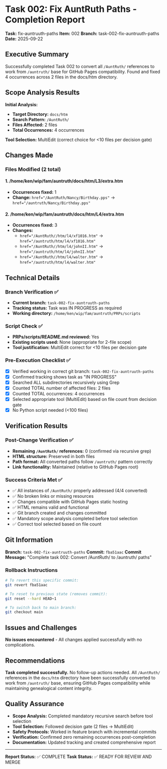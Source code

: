 # Task 002: Fix AuntRuth Paths - Completion Report

**Task:** fix-auntruuth-paths
**Item:** 002
**Branch:** task-002-fix-auntruuth-paths
**Date:** 2025-09-22

## Executive Summary

Successfully completed Task 002 to convert all `/AuntRuth/` references to work from `/auntruth/` base for GitHub Pages compatibility. Found and fixed 4 occurrences across 2 files in the docs/htm directory.

## Scope Analysis Results

**Initial Analysis:**
- **Target Directory:** `docs/htm`
- **Search Pattern:** `/AuntRuth/`
- **Files Affected:** 2 files
- **Total Occurrences:** 4 occurrences

**Tool Selection:** MultiEdit (correct choice for <10 files per decision gate)

## Changes Made

### Files Modified (2 total)

#### 1. /home/ken/wip/fam/auntruth/docs/htm/L3/extra.htm
- **Occurrences fixed:** 1
- **Change:** `href="/AuntRuth/Nancy/Birthday.pps"` → `href="/auntruth/Nancy/Birthday.pps"`

#### 2. /home/ken/wip/fam/auntruth/docs/htm/L4/extra.htm
- **Occurrences fixed:** 3
- **Changes:**
  - `href="/AuntRuth//htm/l4/xf1016.htm"` → `href="/auntruth/htm/l4/xf1016.htm"`
  - `href="/AuntRuth//htm/l4/johnII.htm"` → `href="/auntruth/htm/l4/johnII.htm"`
  - `href="/AuntRuth//htm/l4/walter.htm"` → `href="/auntruth/htm/l4/walter.htm"`

## Technical Details

### Branch Verification ✅
- **Current branch:** `task-002-fix-auntruuth-paths`
- **Tracking status:** Task was IN PROGRESS as required
- **Working directory:** `/home/ken/wip/fam/auntruth/PRPs/scripts`

### Script Check ✅
- **PRPs/scripts/README.md reviewed:** Yes
- **Existing scripts used:** None (appropriate for 2-file scope)
- **Tool justification:** MultiEdit correct for <10 files per decision gate

### Pre-Execution Checklist ✅
- [x] Verified working in correct git branch: `task-002-fix-auntruuth-paths`
- [x] Confirmed tracking shows task as "IN PROGRESS"
- [x] Searched ALL subdirectories recursively using Grep
- [x] Counted TOTAL number of affected files: 2 files
- [x] Counted TOTAL occurrences: 4 occurrences
- [x] Selected appropriate tool (MultiEdit) based on file count from decision gate
- [x] No Python script needed (<100 files)

## Verification Results

### Post-Change Verification ✅
- **Remaining `/AuntRuth/` references:** 0 (confirmed via recursive grep)
- **HTML structure:** Preserved in both files
- **Path format:** All converted paths follow `/auntruth/` pattern correctly
- **Link functionality:** Maintained (relative to GitHub Pages root)

### Success Criteria Met ✅
- ✅ All instances of `/AuntRuth/` properly addressed (4/4 converted)
- ✅ No broken links or missing resources
- ✅ Changes compatible with GitHub Pages static hosting
- ✅ HTML remains valid and functional
- ✅ Git branch created and changes committed
- ✅ Mandatory scope analysis completed before tool selection
- ✅ Correct tool selected based on file count

## Git Information

**Branch:** `task-002-fix-auntruuth-paths`
**Commit:** `fba51aac`
**Commit Message:** "Complete task 002: Convert /AuntRuth/ to /auntruth/ paths"

### Rollback Instructions
```bash
# To revert this specific commit:
git revert fba51aac

# To reset to previous state (removes commit):
git reset --hard HEAD~1

# To switch back to main branch:
git checkout main
```

## Issues and Challenges

**No issues encountered** - All changes applied successfully with no complications.

## Recommendations

**Task completed successfully.** No follow-up actions needed. All `/AuntRuth/` references in the `docs/htm` directory have been successfully converted to work from `/auntruth/` base, ensuring GitHub Pages compatibility while maintaining genealogical content integrity.

## Quality Assurance

- **Scope Analysis:** Completed mandatory recursive search before tool selection
- **Tool Selection:** Followed decision gate (2 files → MultiEdit)
- **Safety Protocols:** Worked in feature branch with incremental commits
- **Verification:** Confirmed zero remaining occurrences post-completion
- **Documentation:** Updated tracking and created comprehensive report

---

**Report Status:** ✅ COMPLETE
**Task Status:** ✅ READY FOR REVIEW AND MERGE